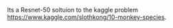 Its a Resnet-50 soltuion to the kaggle problem https://www.kaggle.com/slothkong/10-monkey-species.

